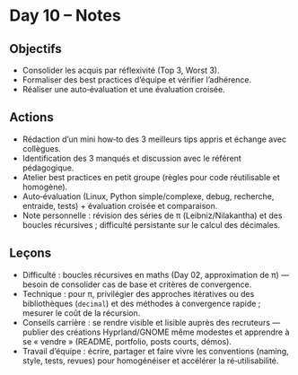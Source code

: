# Day 10 – Notes

## Objectifs
- Consolider les acquis par réflexivité (Top 3, Worst 3).  
- Formaliser des best practices d’équipe et vérifier l’adhérence.  
- Réaliser une auto‑évaluation et une évaluation croisée.  

## Actions
- Rédaction d’un mini how‑to des 3 meilleurs tips appris et échange avec collègues.  
- Identification des 3 manqués et discussion avec le référent pédagogique.  
- Atelier best practices en petit groupe (règles pour code réutilisable et homogène).  
- Auto‑évaluation (Linux, Python simple/complexe, debug, recherche, entraide, tests) + évaluation croisée et comparaison.  
- Note personnelle : révision des séries de π (Leibniz/Nilakantha) et des boucles récursives ; difficulté persistante sur le calcul des décimales.  

## Leçons
- Difficulté : boucles récursives en maths (Day 02, approximation de π) — besoin de consolider cas de base et critères de convergence.  
- Technique : pour π, privilégier des approches itératives ou des bibliothèques (`decimal`) et des méthodes à convergence rapide ; mesurer le coût de la récursion.  
- Conseils carrière : se rendre visible et lisible auprès des recruteurs — publier des créations Hyprland/GNOME même modestes et apprendre à se « vendre » (README, portfolio, posts courts, démos).  
- Travail d’équipe : écrire, partager et faire vivre les conventions (naming, style, tests, revues) pour homogénéiser et accélérer la ré‑utilisabilité. 